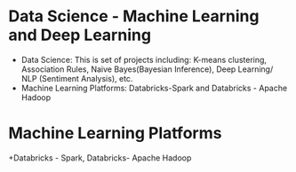# Data Science - Machine Learning and Deep Learning 
+ Data Science: This is set of projects including: K-means clustering, Association Rules, Naive Bayes(Bayesian Inference), Deep Learning/ NLP (Sentiment Analysis), etc. 
+ Machine Learning Platforms: Databricks-Spark and Databricks - Apache Hadoop


# Machine Learning Platforms
+Databricks - Spark, Databricks- Apache Hadoop
